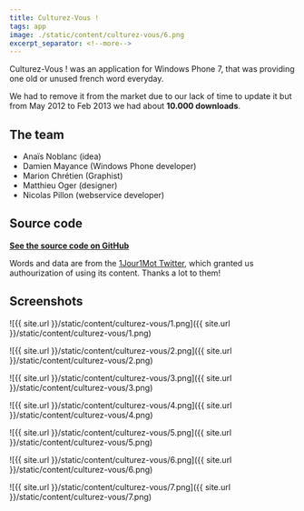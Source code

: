 ```yaml
---
title: Culturez-Vous !
tags: app
image: ./static/content/culturez-vous/6.png
excerpt_separator: <!--more-->
---
```


Culturez-Vous ! was an application for Windows Phone 7, that was providing one old or unused french word everyday.

We had to remove it from the market due to our lack of time to update it but from May 2012 to Feb 2013 we had about **10.000 downloads**.

 <!--more-->

## The team

- Anaïs Noblanc (idea)
- Damien Mayance (Windows Phone developer)
- Marion Chrétien (Graphist)
- Matthieu Oger (designer)
- Nicolas Pillon (webservice developer)

## Source code

**[See the source code on GitHub](https://github.com/Valryon/Culturez-Vous/tree/master/app/wp7)**

Words and data are from the [1Jour1Mot Twitter](http://twitter.com/1Jour1Mot), which granted us authourization of using its content. Thanks a lot to them!

## Screenshots

![{{ site.url }}/static/content/culturez-vous/1.png]({{ site.url }}/static/content/culturez-vous/1.png)

![{{ site.url }}/static/content/culturez-vous/2.png]({{ site.url }}/static/content/culturez-vous/2.png)

![{{ site.url }}/static/content/culturez-vous/3.png]({{ site.url }}/static/content/culturez-vous/3.png)

![{{ site.url }}/static/content/culturez-vous/4.png]({{ site.url }}/static/content/culturez-vous/4.png)

![{{ site.url }}/static/content/culturez-vous/5.png]({{ site.url }}/static/content/culturez-vous/5.png)

![{{ site.url }}/static/content/culturez-vous/6.png]({{ site.url }}/static/content/culturez-vous/6.png)

![{{ site.url }}/static/content/culturez-vous/7.png]({{ site.url }}/static/content/culturez-vous/7.png)
